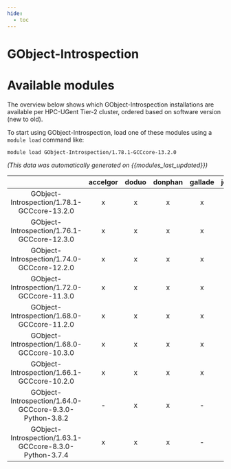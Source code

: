 ```yaml
---
hide:
  - toc
---
```


GObject-Introspection
=====================

# Available modules


The overview below shows which GObject-Introspection installations are available per HPC-UGent Tier-2 cluster, ordered based on software version (new to old).

To start using GObject-Introspection, load one of these modules using a `module load` command like:

```shell
module load GObject-Introspection/1.78.1-GCCcore-13.2.0
```

*(This data was automatically generated on {{modules_last_updated}})*  

| |accelgor|doduo|donphan|gallade|joltik|shinx|skitty|
| :---: | :---: | :---: | :---: | :---: | :---: | :---: | :---: |
|GObject-Introspection/1.78.1-GCCcore-13.2.0|x|x|x|x|x|x|x|
|GObject-Introspection/1.76.1-GCCcore-12.3.0|x|x|x|x|x|x|x|
|GObject-Introspection/1.74.0-GCCcore-12.2.0|x|x|x|x|x|-|x|
|GObject-Introspection/1.72.0-GCCcore-11.3.0|x|x|x|x|x|x|x|
|GObject-Introspection/1.68.0-GCCcore-11.2.0|x|x|x|x|x|-|x|
|GObject-Introspection/1.68.0-GCCcore-10.3.0|x|x|x|x|x|-|x|
|GObject-Introspection/1.66.1-GCCcore-10.2.0|x|x|x|x|x|-|x|
|GObject-Introspection/1.64.0-GCCcore-9.3.0-Python-3.8.2|-|x|x|-|x|-|x|
|GObject-Introspection/1.63.1-GCCcore-8.3.0-Python-3.7.4|x|x|x|-|x|-|x|
